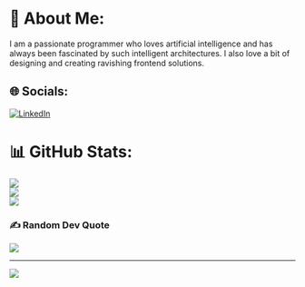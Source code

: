 # 💫 About Me:
I am a passionate programmer who loves artificial intelligence and has always been fascinated by such intelligent architectures. I also love a bit of designing and creating ravishing frontend solutions. 


## 🌐 Socials:
[![LinkedIn](https://img.shields.io/badge/LinkedIn-%230077B5.svg?logo=linkedin&logoColor=white)](https://linkedin.com/in/linkedin.com/in/arsh-ahmad) 
# 📊 GitHub Stats:
![](https://github-readme-stats.vercel.app/api?username=Arsh199965&theme=monokai&hide_border=true&include_all_commits=true&count_private=true)<br/>
![](https://github-readme-streak-stats.herokuapp.com/?user=Arsh199965&theme=monokai&hide_border=true)<br/>
![](https://github-readme-stats.vercel.app/api/top-langs/?username=Arsh199965&theme=monokai&hide_border=true&include_all_commits=true&count_private=true&layout=compact)

### ✍️ Random Dev Quote
![](https://quotes-github-readme.vercel.app/api?type=horizontal&theme=tokyonight)

---
[![](https://visitcount.itsvg.in/api?id=Arsh199965&icon=2&color=0)](https://visitcount.itsvg.in)

<!-- Proudly created with GPRM ( https://gprm.itsvg.in ) -->
